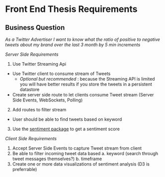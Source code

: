 # Front End Thesis Requirements

## Business Question
_As a Twitter Advertiser I want to know what the ratio of positive to negative tweets about my brand over the last 3 month by 5 min increments_

*Server Side Requirements*

1) Use Twitter Streaming Api
  - Use Twitter client to consume stream of Tweets
    - *Optional but recommended* : because the Streaming API is limited you will have better results if you store the tweets in a persistent datastore
  - Create server side route to let clients consume Tweet stream (Server Side Events, WebSockets, Polling)

2) Add routes to filter stream
  - User should be able to find tweets based on keyword

3) Use the [sentiment package](https://www.npmjs.com/package/sentiment) to get a sentiment score

*Client Side Requirements*

1) Accept Server Side Events to capture Tweet stream from client
2) Be able to filter incoming tweet data based
  a. keyword (search through tweet messages themselves?)
  b. timeframe
3) Create one or more data visualizations of sentiment analysis (D3 is preferrable)
